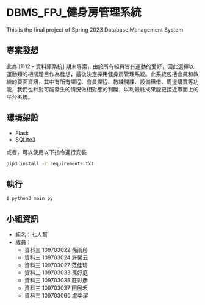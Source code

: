 # DBMS_FPJ_健身房管理系統
This is the final project of Spring 2023 Database Management System


## 專案發想

此為 [1112 - 資料庫系統] 期末專案，由於所有組員皆有運動的愛好，因此選擇以運動類的相關題目作為發想，最後決定採用健身房管理系統。此系統包括會員和教練的頁面資訊，其中有所有課程、會員課程、教練開課、設備租借、周邊購買等功能，我們也針對可能發生的情況做相對應的判斷，以利最終成果能更接近市面上的平台系統。


## 環境架設

- Flask
- SQLite3

或者，可以使用以下指令進行安裝

```bash
pip3 install -r requirements.txt
```

## 執行

``` 
$ python3 main.py
```

## 小組資訊

- 組名：七人幫
- 成員：
    - 資科三 109703022 孫雨彤
    - 資科三 109703024 許馨云
    - 資科三 109703027 范佳琦
    - 資科三 109703033 孫妤庭
    - 資科三 109703035 莊彩彥
    - 資科三 109703037 田展禾
    - 資科三 109703060 盧奕潔

<!-- 討論內容：https://docs.google.com/document/d/1WB-Fd0gSF0KFMYAPi3eDHzdoq9zziJyDmDTmR7wB6Gs/edit?usp=sharing -->
